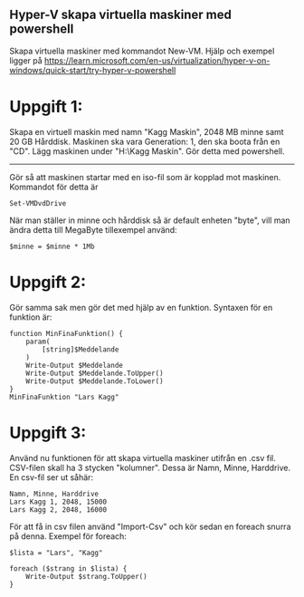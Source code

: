 Hyper-V skapa virtuella maskiner med powershell
---
Skapa virtuella maskiner med kommandot New-VM. Hjälp och exempel ligger på https://learn.microsoft.com/en-us/virtualization/hyper-v-on-windows/quick-start/try-hyper-v-powershell

# Uppgift 1:
Skapa en virtuell maskin med namn "Kagg Maskin", 2048 MB minne samt 20 GB Hårddisk. Maskinen ska vara Generation: 1, den ska boota från en "CD". Lägg maskinen under "H:\Kagg Maskin". Gör detta med powershell. 

***
Gör så att maskinen startar med en iso-fil som är kopplad mot maskinen. Kommandot för detta är 

    Set-VMDvdDrive

När man ställer in minne och hårddisk så är default enheten "byte", vill man ändra detta till MegaByte tillexempel använd:

    $minne = $minne * 1Mb

# Uppgift 2:
Gör samma sak men gör det med hjälp av en funktion. Syntaxen för en funktion är:

    function MinFinaFunktion() {  
        param(  
            [string]$Meddelande  
        )  
        Write-Output $Meddelande  
        Write-Output $Meddelande.ToUpper()  
        Write-Output $Meddelande.ToLower()
    }
    MinFinaFunktion "Lars Kagg"

<div style="page-break-after: always;"></div>

# Uppgift 3:
Använd nu funktionen för att skapa virtuella maskiner utifrån en .csv fil. CSV-filen skall ha 3 stycken "kolumner". Dessa är Namn, Minne, Harddrive.
En csv-fil ser ut såhär:

    Namn, Minne, Harddrive
    Lars Kagg 1, 2048, 15000
    Lars Kagg 2, 2048, 16000

För att få in csv filen använd "Import-Csv" och kör sedan en foreach snurra på denna. Exempel för foreach:

    $lista = "Lars", "Kagg" 

    foreach ($strang in $lista) {
        Write-Output $strang.ToUpper()
    }

